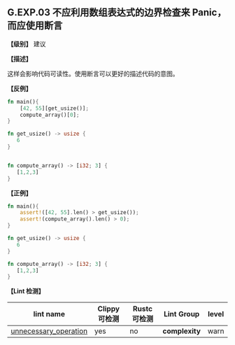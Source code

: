 ## G.EXP.03 不应利用数组表达式的边界检查来 Panic，而应使用断言

**【级别】** 建议

**【描述】**

这样会影响代码可读性。使用断言可以更好的描述代码的意图。

**【反例】**

```rust
fn main(){
    [42, 55][get_usize()];
    compute_array()[0];
}

fn get_usize() -> usize {
   6
}


fn compute_array() -> [i32; 3] {
   [1,2,3]
}
```

**【正例】**

```rust
fn main(){
    assert!([42, 55].len() > get_usize());
    assert!(compute_array().len() > 0);
}

fn get_usize() -> usize {
   6
}

fn compute_array() -> [i32; 3] {
   [1,2,3]
}
```

**【Lint 检测】**

| lint name                                                    | Clippy 可检测 | Rustc 可检测 | Lint Group     | level |
| ------------------------------------------------------------ | ------------- | ------------ | -------------- | ----- |
| [unnecessary_operation](https://rust-lang.github.io/rust-clippy/master/#unnecessary_operation) | yes           | no           | **complexity** | warn  |


